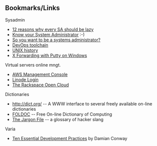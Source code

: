 ## Bookmarks/Links

Sysadmin

* [12 reasons why every SA should be lazy](http://www.thegeekstuff.com/2011/07/lazy-sysadmin/)
* [Know your System Administrator](http://www.gnu.org/fun/jokes/know.your.sysadmin.html) :-)
* [So you want to be a systems administrator?](http://silverwraith.com/blog/2011/07/so-you-want-to-be-a-systems-administrator/)
* [DevOps toolchain](http://dev2ops.squarespace.com/toolchain/)
* [UNIX history](http://www.bell-labs.com/history/unix/)
* [X Forwarding with Putty on Windows](http://www.math.umn.edu/systems_guide/putty_xwin32.html)

Virtual servers online mngt.

* [AWS Management Console](https://console.aws.amazon.com/console/home)
* [Linode Login](https://manager.linode.com/)
* [The Rackspace Open Cloud](https://mycloud.rackspace.com/)

Dictionaries

 * <http://dict.org/> -- A WWW interface to several freely available on-line dictionaries
 * [FOLDOC](http://foldoc.org/) -- Free On-line Dictionary of Computing
 * [The Jargon File](http://www.catb.org/jargon/) -- a glossary of hacker slang

Varia

* [Ten Essential Development Practices](http://www.perl.com/pub/2005/07/14/bestpractices.html) by Damian Conway

